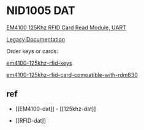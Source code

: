 
# NID1005 DAT


[EM4100 125Khz RFID Card Read Module, UART](https://www.electrodragon.com/product/125khz-em4100-rfid-card-read-module-rdm630-uart-output-arduino-shield/)

[Legacy Documentation](https://w.electrodragon.com/w/RDM6300)


Order keys or cards: 

[em4100-125khz-rfid-keys](https://www.electrodragon.com/product/em4100-125khz-rfid-keys/)



[em4100-125khz-rfid-card-compatible-with-rdm630](https://www.electrodragon.com/product/em4100-125khz-rfid-card-compatible-with-rdm630/)


## ref 

- [[EM4100-dat]] - [[125khz-dat]]

- [[RFID-dat]]